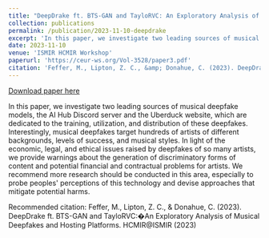 ```yaml
---
title: "DeepDrake ft. BTS-GAN and TayloRVC: An Exploratory Analysis of Musical Deepfakes and Hosting Platforms"
collection: publications
permalink: /publication/2023-11-10-deepdrake
excerpt: 'In this paper, we investigate two leading sources of musical deepfake models, the AI Hub Discord server and the Uberduck website, which are dedicated to the training, utilization, and distribution of these deepfakes. Interestingly, musical deepfakes target hundreds of artists of different backgrounds, levels of success, and musical styles. In light of the economic, legal, and ethical issues raised by deepfakes of so many artists, we provide warnings about the generation of discriminatory forms of content and potential financial and contractual problems for artists. We recommend more research should be conducted in this area, especially to probe peoples&apos; perceptions of this technology and devise approaches that mitigate potential harms.'
date: 2023-11-10
venue: 'ISMIR HCMIR Workshop'
paperurl: 'https://ceur-ws.org/Vol-3528/paper3.pdf'
citation: 'Feffer, M., Lipton, Z. C., &amp; Donahue, C. (2023). DeepDrake ft. BTS-GAN and TayloRVC:�An Exploratory Analysis of Musical Deepfakes and Hosting Platforms. HCMIR@ISMIR (2023)'
---
```


<a href='https://ceur-ws.org/Vol-3528/paper3.pdf'>Download paper here</a>

In this paper, we investigate two leading sources of musical deepfake models, the AI Hub Discord server and the Uberduck website, which are dedicated to the training, utilization, and distribution of these deepfakes. Interestingly, musical deepfakes target hundreds of artists of different backgrounds, levels of success, and musical styles. In light of the economic, legal, and ethical issues raised by deepfakes of so many artists, we provide warnings about the generation of discriminatory forms of content and potential financial and contractual problems for artists. We recommend more research should be conducted in this area, especially to probe peoples&apos; perceptions of this technology and devise approaches that mitigate potential harms.

Recommended citation: Feffer, M., Lipton, Z. C., & Donahue, C. (2023). DeepDrake ft. BTS-GAN and TayloRVC:�An Exploratory Analysis of Musical Deepfakes and Hosting Platforms. HCMIR@ISMIR (2023)